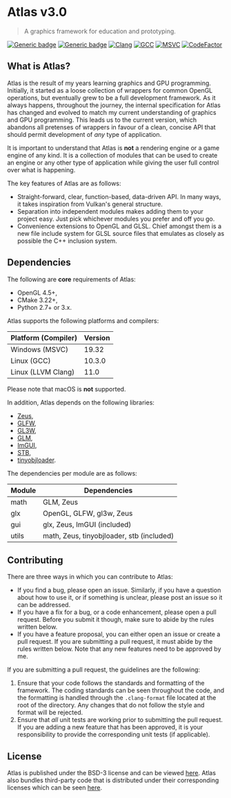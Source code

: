 # Atlas v3.0

> A graphics framework for education and prototyping.

[![Generic badge](https://img.shields.io/badge/License-BSD3-blue)](LICENSE)
[![Generic badge](https://img.shields.io/badge/Language-C++20-red.svg)](https://en.wikipedia.org/wiki/C%2B%2B17)
[![Clang](https://github.com/marovira/atlas/actions/workflows/clang.yml/badge.svg)](https://github.com/marovira/atlas/actions/workflows/clang.yml)
[![GCC](https://github.com/marovira/atlas/actions/workflows/gcc.yml/badge.svg)](https://github.com/marovira/atlas/actions/workflows/gcc.yml)
[![MSVC](https://github.com/marovira/atlas/actions/workflows/msvc.yml/badge.svg)](https://github.com/marovira/atlas/actions/workflows/msvc.yml)
[![CodeFactor](https://www.codefactor.io/repository/github/marovira/atlas/badge)](https://www.codefactor.io/repository/github/marovira/atlas)

## What is Atlas?

Atlas is the result of my years learning graphics and GPU programming.
Initially, it started as a loose collection of wrappers for common OpenGL
operations, but eventually grew to be a full development framework. As it always
happens, throughout the journey, the internal specification for Atlas has
changed and evolved to match my current understanding of graphics and GPU
programming. This leads us to the current version, which abandons all pretenses
of wrappers in favour of a clean, concise API that should permit development of
*any* type of application.

It is important to understand that Atlas is **not** a rendering engine or a game
engine of any kind. It is a collection of modules that can be used to create an
engine or any other type of application while giving the user full control over
what is happening.

The key features of Atlas are as follows:

* Straight-forward, clear, function-based, data-driven API. In many ways, it
  takes inspiration from Vulkan's general structure. 
* Separation into independent modules makes adding them to your project easy.
  Just pick whichever modules you prefer and off you go.
* Convenience extensions to OpenGL and GLSL. Chief amongst them is a new file
  include system for GLSL source files that emulates as closely as possible the
  C++ inclusion system.

## Dependencies

The following are **core** requirements of Atlas:

* OpenGL 4.5+,
* CMake 3.22+,
* Python 2.7+ or 3.x.

Atlas supports the following platforms and compilers:

| Platform (Compiler) | Version |
| ------------------- | ------- |
| Windows (MSVC) | 19.32 |
| Linux (GCC) | 10.3.0 |
| Linux (LLVM Clang) | 11.0 |

Please note that macOS is **not** supported.

In addition, Atlas depends on the following libraries:

* [Zeus](https://github.com/marovira/zeus),
* [GLFW](https://github.com/glfw/glfw),
* [GL3W](https://github.com/marovira/gl3w),
* [GLM](https://github.com/g-truc/glm),
* [ImGUI](https://github.com/ocornut/imgui),
* [STB](https://github.com/nothings/stb),
* [tinyobjloader](https://github.com/tinyobjloader/tinyobjloader).

The dependencies per module are as follows:

| Module | Dependencies |
| ------ | ------------ |
| math | GLM, Zeus |
| glx | OpenGL, GLFW, gl3w, Zeus |
| gui | glx, Zeus, ImGUI (included) |
| utils | math, Zeus, tinyobjloader, stb (included) | 

## Contributing

There are three ways in which you can contribute to Atlas:

* If you find a bug, please open an issue. Similarly, if you have a question
  about how to use it, or if something is unclear, please post an issue so it
  can be addressed.
* If you have a fix for a bug, or a code enhancement, please open a pull
  request. Before you submit it though, make sure to abide by the rules written
  below.
* If you have a feature proposal, you can either open an issue or create a pull
  request. If you are submitting a pull request, it must abide by the rules
  written below. Note that any new features need to be approved by me.

If you are submitting a pull request, the guidelines are the following:

1. Ensure that your code follows the standards and formatting of the framework.
   The coding standards can be seen throughout the code, and the formatting is
   handled through the `.clang-format` file located at the root of the
   directory. Any changes that do not follow the style and format will be
   rejected.
2. Ensure that *all* unit tests are working prior to submitting the pull
   request. If you are adding a new feature that has been approved, it is your
   responsibility to provide the corresponding unit tests (if applicable). 

## License

Atlas is published under the BSD-3 license and can be viewed
[here](https://github.com/marovira/atlas/blob/master/LICENSE). Atlas also
bundles third-party code that is distributed under their corresponding licenses
which can be seen
[here](https://github.com/marovira/atlas/blob/master/LICENSE-3RD-PARTY).

